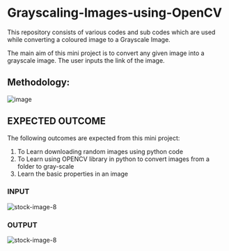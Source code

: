 # Grayscaling-Images-using-OpenCV
This repository consists of various codes and sub codes which are used while converting a coloured image to a Grayscale Image. 


The main aim of this mini project is to convert any given image into a grayscale image. The user inputs the link of the image.


<b><h2> Methodology:</b></h2>

![image](https://user-images.githubusercontent.com/80255503/156492402-574ad739-587d-4c46-b9ce-765a59a710a5.png)



<h2><b> EXPECTED OUTCOME </b></h2>

The following outcomes are expected from this mini project:

1. To Learn  downloading random images using python code
2. To Learn  using OPENCV library in python to convert images from a folder to gray-scale
3. Learn the basic properties in an image

<h3>INPUT </h3>

![stock-image-8](https://user-images.githubusercontent.com/80255503/156499890-60ad4abd-9aa3-4970-81ba-f4ff539c97e1.jpg)

<h3> OUTPUT </h3>

![stock-image-8](https://user-images.githubusercontent.com/80255503/156499939-e21ffd03-d378-4e99-87b0-c9b677f1eacb.jpg)
